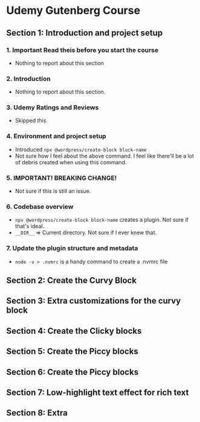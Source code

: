 # Udemy Gutenberg Course

## Section 1: Introduction and project setup

### 1. Important Read theis before you start the course
- Nothing to report about this section

### 2. Introduction
- Nothing to report about this section.

### 3. Udemy Ratings and Reviews
- Skipped this

### 4. Environment and project setup
- Introduced `npx @wordpress/create-block block-name`
- Not sure how I feel about the above command.  I feel like there'll be a lot of debris created when using this command.

### 5. IMPORTANT! BREAKING CHANGE!
- Not sure if this is still an issue.

### 6. Codebase overview
- `npx @wordpress/create-block block-name` creates a plugin.  Not sure if that's ideal.
- `__DIR__` => Current directory.  Not sure if I ever knew that.

### 7. Update the plugin structure and metadata
- `node -v > .nvmrc` is a handy command to create a .nvmrc file

## Section 2: Create the Curvy Block

## Section 3: Extra customizations for the curvy block

## Section 4: Create the Clicky blocks

## Section 5: Create the Piccy blocks

## Section 6: Create the Piccy blocks

## Section 7: Low-highlight text effect for rich text

## Section 8: Extra
